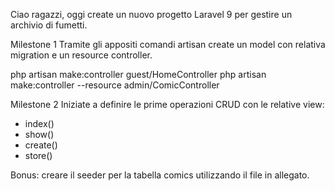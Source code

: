 Ciao ragazzi,
oggi create un nuovo progetto Laravel 9 per gestire un archivio di fumetti.

Milestone 1
Tramite gli appositi comandi artisan create un model con relativa migration e un resource controller.

 php artisan make:controller guest/HomeController
 php artisan make:controller --resource admin/ComicController


Milestone 2
Iniziate a definire le prime operazioni CRUD con le relative view:
- index()
- show()
- create()
- store()

Bonus: creare il seeder per la tabella comics utilizzando il file in allegato.

